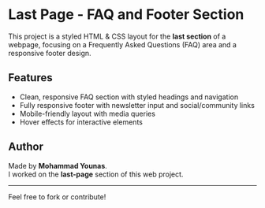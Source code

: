 # Last Page - FAQ and Footer Section

This project is a styled HTML & CSS layout for the **last section** of a webpage, focusing on a Frequently Asked Questions (FAQ) area and a responsive footer design.

## Features

- Clean, responsive FAQ section with styled headings and navigation
- Fully responsive footer with newsletter input and social/community links
- Mobile-friendly layout with media queries
- Hover effects for interactive elements

## Author

Made by **Mohammad Younas**.  
I worked on the **last-page** section of this web project.

---

Feel free to fork or contribute!
